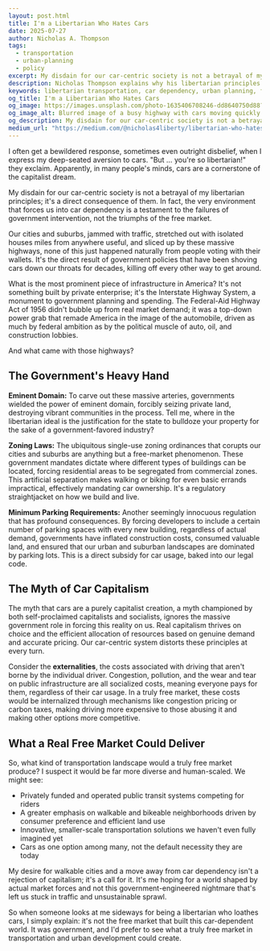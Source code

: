 ```yaml
---
layout: post.html
title: I'm a Libertarian Who Hates Cars
date: 2025-07-27
author: Nicholas A. Thompson
tags: 
  - transportation
  - urban-planning
  - policy
excerpt: My disdain for our car-centric society is not a betrayal of my libertarian principles; it's a direct consequence of them. The very environment that forces us into car dependency is a testament to the failures of government intervention, not the triumphs of the free market.
description: Nicholas Thompson explains why his libertarian principles lead him to oppose car-centric urban planning and advocate for transportation freedom and market-based solutions.
keywords: libertarian transportation, car dependency, urban planning, free market, government intervention, walkable cities, anti-car, fuckcars
og_title: I'm a Libertarian Who Hates Cars
og_image: https://images.unsplash.com/photo-1635406708246-dd8640750d88?fit=crop&h=675&w=1200&q=20
og_image_alt: Blurred image of a busy highway with cars moving quickly in multiple lanes
og_description: My disdain for our car-centric society is not a betrayal of my libertarian principles; it's a direct consequence of them.
medium_url: "https://medium.com/@nicholas4liberty/libertarian-who-hates-cars-502d0fac7ddc"
---
```


I often get a bewildered response, sometimes even outright disbelief, when I express my deep-seated aversion to cars. "But … you're so libertarian!" they exclaim. Apparently, in many people's minds, cars are a cornerstone of the capitalist dream.

My disdain for our car-centric society is not a betrayal of my libertarian principles; it's a direct consequence of them. In fact, the very environment that forces us into car dependency is a testament to the failures of government intervention, not the triumphs of the free market.

Our cities and suburbs, jammed with traffic, stretched out with isolated houses miles from anywhere useful, and sliced up by these massive highways, none of this just happened naturally from people voting with their wallets. It's the direct result of government policies that have been shoving cars down our throats for decades, killing off every other way to get around.

What is the most prominent piece of infrastructure in America? It's not something built by private enterprise; it's the Interstate Highway System, a monument to government planning and spending. The Federal-Aid Highway Act of 1956 didn't bubble up from real market demand; it was a top-down power grab that remade America in the image of the automobile, driven as much by federal ambition as by the political muscle of auto, oil, and construction lobbies.

And what came with those highways?

## The Government's Heavy Hand

**Eminent Domain:** To carve out these massive arteries, governments wielded the power of eminent domain, forcibly seizing private land, destroying vibrant communities in the process. Tell me, where in the libertarian ideal is the justification for the state to bulldoze your property for the sake of a government-favored industry?

**Zoning Laws:** The ubiquitous single-use zoning ordinances that corupts our cities and suburbs are anything but a free-market phenomenon. These government mandates dictate where different types of buildings can be located, forcing residential areas to be segregated from commercial zones. This artificial separation makes walking or biking for even basic errands impractical, effectively mandating car ownership. It's a regulatory straightjacket on how we build and live.

**Minimum Parking Requirements:** Another seemingly innocuous regulation that has profound consequences. By forcing developers to include a certain number of parking spaces with every new building, regardless of actual demand, governments have inflated construction costs, consumed valuable land, and ensured that our urban and suburban landscapes are dominated by parking lots. This is a direct subsidy for car usage, baked into our legal code.

## The Myth of Car Capitalism

The myth that cars are a purely capitalist creation, a myth championed by both self-proclaimed capitalists and socialists, ignores the massive government role in forcing this reality on us. Real capitalism thrives on choice and the efficient allocation of resources based on genuine demand and accurate pricing. Our car-centric system distorts these principles at every turn.

Consider the **externalities**, the costs associated with driving that aren't borne by the individual driver. Congestion, pollution, and the wear and tear on public infrastructure are all socialized costs, meaning everyone pays for them, regardless of their car usage. In a truly free market, these costs would be internalized through mechanisms like congestion pricing or carbon taxes, making driving more expensive to those abusing it and making other options more competitive.

## What a Real Free Market Could Deliver

So, what kind of transportation landscape would a truly free market produce? I suspect it would be far more diverse and human-scaled. We might see:

- Privately funded and operated public transit systems competing for riders
- A greater emphasis on walkable and bikeable neighborhoods driven by consumer preference and efficient land use
- Innovative, smaller-scale transportation solutions we haven't even fully imagined yet
- Cars as one option among many, not the default necessity they are today

My desire for walkable cities and a move away from car dependency isn't a rejection of capitalism; it's a call for it. It's me hoping for a world shaped by actual market forces and not this government-engineered nightmare that's left us stuck in traffic and unsustainable sprawl.

So when someone looks at me sideways for being a libertarian who loathes cars, I simply explain: it's not the free market that built this car-dependent world. It was government, and I'd prefer to see what a truly free market in transportation and urban development could create.
